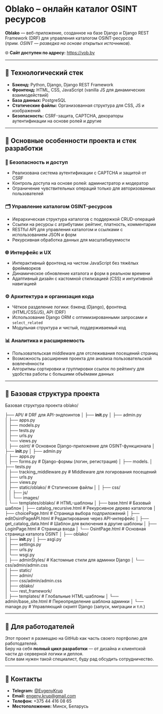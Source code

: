 # Oblako – онлайн каталог OSINT ресурсов

**Oblako** — веб-приложение, созданное на базе Django и Django REST Framework (DRF) для управления каталогом OSINT-ресурсов  
(*прим. OSINT — разведка на основе открытых источников*).

🌐 **Сайт доступен по адресу:** https://vob.by

---

## 🧰 Технологический стек

- **Бэкенд:** Python, Django, Django REST Framework  
- **Фронтенд:** HTML, CSS, JavaScript (vanilla JS для динамических взаимодействий)  
- **База данных:** PostgreSQL  
- **Статические файлы:** Организованная структура для CSS, JS и изображений  
- **Безопасность:** CSRF-защита, CAPTCHA, декораторы аутентификации на основе ролей и другие

---

## 🚀 Основные особенности проекта и стек разработки

### 🔐 Безопасность и доступ
- Реализована система аутентификации с CAPTCHA и защитой от CSRF  
- Контроль доступа на основе ролей: администратор и модератор  
- Ограничение чувствительных операций только для авторизованных пользователей

### 🗂️ Управление каталогом OSINT-ресурсов
- Иерархическая структура каталогов с поддержкой CRUD-операций  
- Ссылки на ресурсы с атрибутами: рейтинг, платность, комментарии  
- RESTful API для управления каталогом и ссылками с использованием JSON и форм  
- Рекурсивная обработка данных для масштабируемости

### 🌐 Интерфейс и UX
- Интерактивный фронтенд на чистом JavaScript без тяжёлых фреймворков  
- Динамическое обновление каталога и форм в реальном времени  
- Адаптивный дизайн с кастомной стилизацией (CSS) и интуитивной навигацией

### ⚙️ Архитектура и организация кода
- Чёткое разделение логики: бэкенд (Django), фронтенд (HTML/CSS/JS), API (DRF)  
- Использование Django ORM с оптимизированными запросами и `select_related`  
- Модульная структура и чистый, поддерживаемый код

### 📊 Аналитика и расширяемость
- Пользовательская middleware для отслеживания посещений страниц  
- Возможность расширения проекта для анализа пользовательской вовлечённости  
- Алгоритмы сортировки и группировки ссылок по рейтингу для удобства работы с большими объёмами данных

---

## 📁 Базовая структура проекта
Базовая структура проекта
oblako/

├── API/                            # DRF для API-эндпоинтов 
│   ├── __init__.py
│   ├── admin.py                    
│   ├── apps.py                     
│   ├── models.py                
│   ├── tests.py                    
│   ├── urls.py                     
│   └── views.py                  
│
├── osint/                          # Основное Django-приложение для OSINT-функционала
│   ├── __init__.py
│   ├── admin.py                    
│   ├── apps.py                     
│   ├── forms.py                    # Django-формы (логин, регистрация)
│   ├── models.
│   ├── tests.py                    
│   ├── tracking_middleware.py      # Middleware для логирования посещений
│   ├── urls.py                     
│   ├── views.py                    
│   ├── static/oblako/              # Статические файлы
│   │   ├── css/                    
│   │   ├── js/                     
│   │   └── images/                 
│   └── templates/oblako/           # HTML-шаблоны
│       ├── base.html               # Базовый шаблон
│       ├── catalog_recursive.html # Рекурсивное дерево каталогов
│       ├── choicePage.html        # Страница выбора подприложений 
│       ├── editOsintPageAPI.html  # Редактирование через API-интерфейс
│       ├── get_catalog_data.html  #  Шаблон для включения в другие шаблоны
│       ├── LoginPage.html         # Страница входа
│       └── OsintPage.html         # Основная страница каталога OSINT
│
├── oblako/                         
│   ├── __init__.py
│   ├── asgi.py                     
│   ├── settings.py                 
│   ├── urls.py                     
│   └── wsgi.py                     
│
├── adminStyles/                    # Кастомные стили для админки Django
│   └── css/admin/admin.css         
│
├── static/                         
│   ├── admin/                      
│   ├── css/admin/admin.css         
│   ├── oblako/                     
│   └── rest_framework/            
│
├── templates/                      # Глобальные HTML-шаблоны
│   └── admin/base_site.html        # Переопределение шаблона админки
│
└── manage.py                       # Управляющий скрипт Django (запуск, миграции и т.п.)


---

## 💼 Для работодателей

Этот проект я размещаю на GitHub как часть своего портфолио для работодателей.  
Беру на себя **полный цикл разработки** — от дизайна и клиентской части до серверной логики и деплоя.  
Если вам нужен такой специалист, буду рад обсудить сотрудничество.

---

## 🤝 Контакты

- **Telegram:** [@EvgenyKrup](https://t.me/EvgenyKrup)  
- **Email:** engeny.krup@gmail.com  
- **Телефон:** +375 44 416 08 65  
- **Местоположение:** Минск, Беларусь




